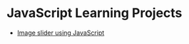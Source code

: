 # JavaScript Learning Projects
* [Image slider using JavaScript](https://srikanthkanjarla.github.io/JS_Learning_Projects/image_slider/)
